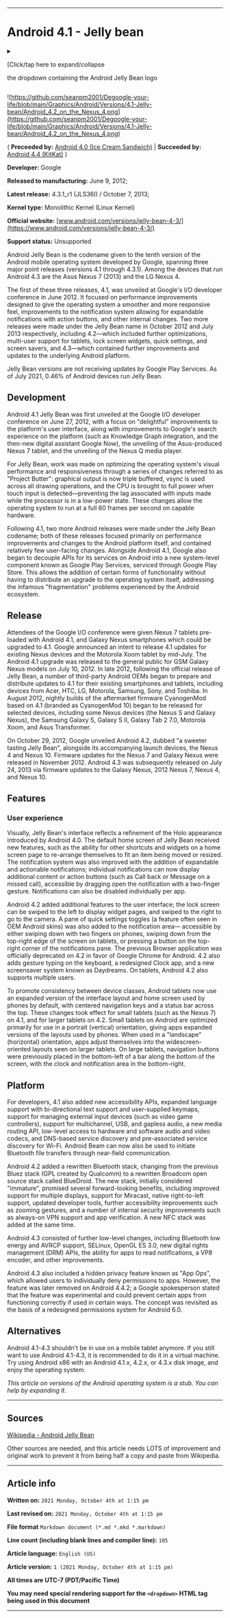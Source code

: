 
***

# Android 4.1 - Jelly bean

<details>
<summary><p>[Click/tap here to expand/collapse</p>
<p>the dropdown containing the Android Jelly Bean logo</p></summary>

![https://github.com/seanpm2001/Degoogle-your-life/blob/main/Graphics/Android/Versions/4.1-Jelly-bean/Android_Jelly_Bean_Logo.svg](https://github.com/seanpm2001/Degoogle-your-life/blob/main/Graphics/Android/Versions/4.1-Jelly-bean/Android_Jelly_Bean_Logo.svg)

</details>

![https://github.com/seanpm2001/Degoogle-your-life/blob/main/Graphics/Android/Versions/4.1-Jelly-bean/Android_4.2_on_the_Nexus_4.png](https://github.com/seanpm2001/Degoogle-your-life/blob/main/Graphics/Android/Versions/4.1-Jelly-bean/Android_4.2_on_the_Nexus_4.png)

( **Preceeded by:** [Android 4.0 (Ice Cream Sandwich)](https://github.com/seanpm2001/Degoogle-your-life/wiki/Android-4-0-Ice-cream-sandwich/) | **Succeeded by:** [Android 4.4 (KitKat)](https://github.com/seanpm2001/Degoogle-your-life/wiki/Android-4-4-KitKat/) )

**Developer:**	Google

**Released to manufacturing:**	June 9, 2012;

**Latest release:**	4.3.1_r1 (JLS36I) / October 7, 2013;

**Kernel type:**	Monolithic Kernel (Linux Kernel)

**Official website:**	[www.android.com/versions/jelly-bean-4-3/](https://www.android.com/versions/jelly-bean-4-3/)

**Support status:** Unsupported

Android Jelly Bean is the codename given to the tenth version of the Android mobile operating system developed by Google, spanning three major point releases (versions 4.1 through 4.3.1). Among the devices that run Android 4.3 are the Asus Nexus 7 (2013) and the LG Nexus 4.

The first of these three releases, 4.1, was unveiled at Google's I/O developer conference in June 2012. It focused on performance improvements designed to give the operating system a smoother and more responsive feel, improvements to the notification system allowing for expandable notifications with action buttons, and other internal changes. Two more releases were made under the Jelly Bean name in October 2012 and July 2013 respectively, including 4.2—which included further optimizations, multi-user support for tablets, lock screen widgets, quick settings, and screen savers, and 4.3—which contained further improvements and updates to the underlying Android platform.

Jelly Bean versions are not receiving updates by Google Play Services. As of July 2021, 0.46% of Android devices run Jelly Bean.

## Development

Android 4.1 Jelly Bean was first unveiled at the Google I/O developer conference on June 27, 2012, with a focus on "delightful" improvements to the platform's user interface, along with improvements to Google's search experience on the platform (such as Knowledge Graph integration, and the then-new digital assistant Google Now), the unveiling of the Asus-produced Nexus 7 tablet, and the unveiling of the Nexus Q media player.

For Jelly Bean, work was made on optimizing the operating system's visual performance and responsiveness through a series of changes referred to as "Project Butter": graphical output is now triple buffered, vsync is used across all drawing operations, and the CPU is brought to full power when touch input is detected—preventing the lag associated with inputs made while the processor is in a low-power state. These changes allow the operating system to run at a full 60 frames per second on capable hardware.

Following 4.1, two more Android releases were made under the Jelly Bean codename; both of these releases focused primarily on performance improvements and changes to the Android platform itself, and contained relatively few user-facing changes. Alongside Android 4.1, Google also began to decouple APIs for its services on Android into a new system-level component known as Google Play Services, serviced through Google Play Store. This allows the addition of certain forms of functionality without having to distribute an upgrade to the operating system itself, addressing the infamous "fragmentation" problems experienced by the Android ecosystem.

## Release

Attendees of the Google I/O conference were given Nexus 7 tablets pre-loaded with Android 4.1, and Galaxy Nexus smartphones which could be upgraded to 4.1. Google announced an intent to release 4.1 updates for existing Nexus devices and the Motorola Xoom tablet by mid-July. The Android 4.1 upgrade was released to the general public for GSM Galaxy Nexus models on July 10, 2012. In late 2012, following the official release of Jelly Bean, a number of third-party Android OEMs began to prepare and distribute updates to 4.1 for their existing smartphones and tablets, including devices from Acer, HTC, LG, Motorola, Samsung, Sony, and Toshiba. In August 2012, nightly builds of the aftermarket firmware CyanogenMod based on 4.1 (branded as CyanogenMod 10) began to be released for selected devices, including some Nexus devices (the Nexus S and Galaxy Nexus), the Samsung Galaxy S, Galaxy S II, Galaxy Tab 2 7.0, Motorola Xoom, and Asus Transformer.

On October 29, 2012, Google unveiled Android 4.2, dubbed "a sweeter tasting Jelly Bean", alongside its accompanying launch devices, the Nexus 4 and Nexus 10. Firmware updates for the Nexus 7 and Galaxy Nexus were released in November 2012. Android 4.3 was subsequently released on July 24, 2013 via firmware updates to the Galaxy Nexus, 2012 Nexus 7, Nexus 4, and Nexus 10.

## Features

### User experience

Visually, Jelly Bean's interface reflects a refinement of the Holo appearance introduced by Android 4.0. The default home screen of Jelly Bean received new features, such as the ability for other shortcuts and widgets on a home screen page to re-arrange themselves to fit an item being moved or resized. The notification system was also improved with the addition of expandable and actionable notifications; individual notifications can now display additional content or action buttons (such as Call back or Message on a missed call), accessible by dragging open the notification with a two-finger gesture. Notifications can also be disabled individually per app.

Android 4.2 added additional features to the user interface; the lock screen can be swiped to the left to display widget pages, and swiped to the right to go to the camera. A pane of quick settings toggles (a feature often seen in OEM Android skins) was also added to the notification area— accessible by either swiping down with two fingers on phones, swiping down from the top-right edge of the screen on tablets, or pressing a button on the top-right corner of the notifications pane. The previous Browser application was officially deprecated on 4.2 in favor of Google Chrome for Android. 4.2 also adds gesture typing on the keyboard, a redesigned Clock app, and a new screensaver system known as Daydreams. On tablets, Android 4.2 also supports multiple users.

To promote consistency between device classes, Android tablets now use an expanded version of the interface layout and home screen used by phones by default, with centered navigation keys and a status bar across the top. These changes took effect for small tablets (such as the Nexus 7) on 4.1, and for larger tablets on 4.2. Small tablets on Android are optimized primarily for use in a portrait (vertical) orientation, giving apps expanded versions of the layouts used by phones. When used in a "landscape" (horizontal) orientation, apps adjust themselves into the widescreen-oriented layouts seen on larger tablets. On large tablets, navigation buttons were previously placed in the bottom-left of a bar along the bottom of the screen, with the clock and notification area in the bottom-right.

## Platform

For developers, 4.1 also added new accessibility APIs, expanded language support with bi-directional text support and user-supplied keymaps, support for managing external input devices (such as video game controllers), support for multichannel, USB, and gapless audio, a new media routing API, low-level access to hardware and software audio and video codecs, and DNS-based service discovery and pre-associated service discovery for Wi-Fi. Android Beam can now also be used to initiate Bluetooth file transfers through near-field communication.

Android 4.2 added a rewritten Bluetooth stack, changing from the previous Bluez stack (GPL created by Qualcomm) to a rewritten Broadcom open source stack called BlueDroid. The new stack, initially considered "immature", promised several forward-looking benefits, including improved support for multiple displays, support for Miracast, native right-to-left support, updated developer tools, further accessibility improvements such as zooming gestures, and a number of internal security improvements such as always-on VPN support and app verification. A new NFC stack was added at the same time.

Android 4.3 consisted of further low-level changes, including Bluetooth low energy and AVRCP support, SELinux, OpenGL ES 3.0, new digital rights management (DRM) APIs, the ability for apps to read notifications, a VP8 encoder, and other improvements.

Android 4.3 also included a hidden privacy feature known as "App Ops", which allowed users to individually deny permissions to apps. However, the feature was later removed on Android 4.4.2; a Google spokesperson stated that the feature was experimental and could prevent certain apps from functioning correctly if used in certain ways. The concept was revisited as the basis of a redesigned permissions system for Android 6.0.

## Alternatives

Android 4.1-4.3 shouldn't be in use on a mobile tablet anymore. If you still want to use Android 4.1-4.3, it is recommended to do it in a virtual machine. Try using Android x86 with an Android 4.1.x, 4.2.x, or 4.3.x disk image, and enjoy the operating system.

_This article on versions of the Android operating system is a stub. You can help by expanding it._

***

## Sources

[Wikipedia - Android Jelly Bean](https://en.wikipedia.org/wiki/Android_Jelly_Bean)

Other sources are needed, and this article needs LOTS of improvement and original work to prevent it from being half a copy and paste from Wikipedia.

***

## Article info

**Written on:** `2021 Monday, October 4th at 1:15 pm`

**Last revised on:** `2021 Monday, October 4th at 1:15 pm`

**File format** `Markdown document (*.md *.mkd *.markdown)`

**Line count (including blank lines and compiler line):** `105`

**Article language:** `English (US)`

**Article version:** `1 (2021 Monday, October 4th at 1:15 pm)`

**All times are UTC-7 (PDT/Pacific Time)**

**You may need special rendering support for the `<dropdown>` HTML tag being used in this document**

***
